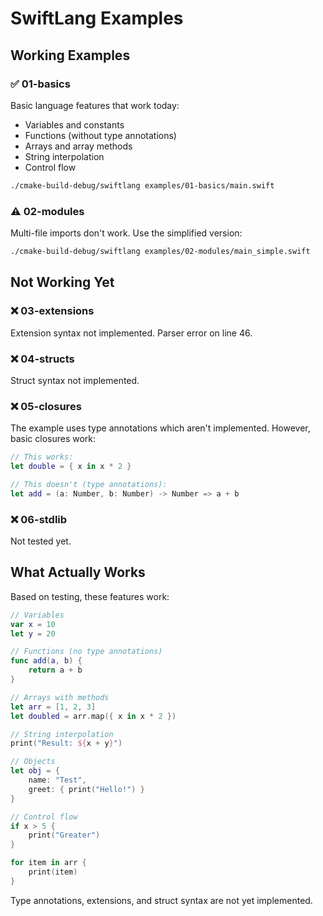 # SwiftLang Examples

## Working Examples

### ✅ 01-basics
Basic language features that work today:
- Variables and constants
- Functions (without type annotations)
- Arrays and array methods
- String interpolation
- Control flow

```bash
./cmake-build-debug/swiftlang examples/01-basics/main.swift
```

### ⚠️ 02-modules
Multi-file imports don't work. Use the simplified version:

```bash
./cmake-build-debug/swiftlang examples/02-modules/main_simple.swift
```

## Not Working Yet

### ❌ 03-extensions
Extension syntax not implemented. Parser error on line 46.

### ❌ 04-structs  
Struct syntax not implemented.

### ❌ 05-closures
The example uses type annotations which aren't implemented. However, basic closures work:

```swift
// This works:
let double = { x in x * 2 }

// This doesn't (type annotations):
let add = (a: Number, b: Number) -> Number => a + b
```

### ❌ 06-stdlib
Not tested yet.

## What Actually Works

Based on testing, these features work:

```swift
// Variables
var x = 10
let y = 20

// Functions (no type annotations)
func add(a, b) {
    return a + b
}

// Arrays with methods
let arr = [1, 2, 3]
let doubled = arr.map({ x in x * 2 })

// String interpolation
print("Result: ${x + y}")

// Objects
let obj = {
    name: "Test",
    greet: { print("Hello!") }
}

// Control flow
if x > 5 {
    print("Greater")
}

for item in arr {
    print(item)
}
```

Type annotations, extensions, and struct syntax are not yet implemented.